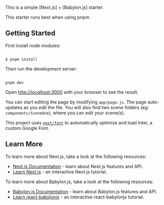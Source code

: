 This is a simple [Next.js] + [Babylon.js] starter.

This starter runs best when using pnpm.

## Getting Started

First install node modules: 

```

$ pnpm install

```

Then run the development server:

```

pnpm dev

```

Open [http://localhost:3000](http://localhost:3000) with your browser to see the result.

You can start editing the page by modifying `app/page.js`. The page auto-updates as you edit the file.
You will also find two scene folders (eg: `components/SceneOne`), where you can edit your scene(s).

This project uses [`next/font`](https://nextjs.org/docs/basic-features/font-optimization) to automatically optimize and load Inter, a custom Google Font.

## Learn More

To learn more about Next.js, take a look at the following resources:

- [Next.js Documentation](https://nextjs.org/docs) - learn about Next.js features and API.
- [Learn Next.js](https://nextjs.org/learn) - an interactive Next.js tutorial.

To learn more about Babylon.js, take a look at the following resources:
- [Babylon.js Documentation](https://doc.babylonjs.com) - learn about Babylon.js features and API.
- [Learn react-babylonjs](https://brianzinn.github.io/react-babylonjs/quickstart/) - an interactive react-babylonjs tutorial.